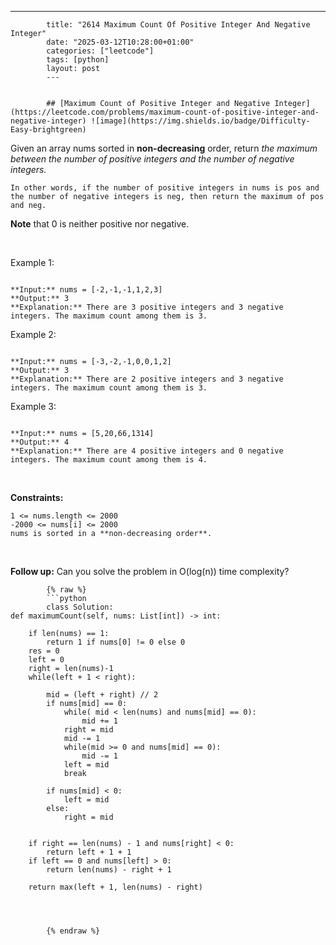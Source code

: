 ---
            title: "2614 Maximum Count Of Positive Integer And Negative Integer"
            date: "2025-03-12T10:28:00+01:00"
            categories: ["leetcode"]
            tags: [python]
            layout: post
            ---
            

            ## [Maximum Count of Positive Integer and Negative Integer](https://leetcode.com/problems/maximum-count-of-positive-integer-and-negative-integer) ![image](https://img.shields.io/badge/Difficulty-Easy-brightgreen)

Given an array nums sorted in **non-decreasing** order, return *the maximum between the number of positive integers and the number of negative integers.*

	In other words, if the number of positive integers in nums is pos and the number of negative integers is neg, then return the maximum of pos and neg.

**Note** that 0 is neither positive nor negative.

 

Example 1:

```

**Input:** nums = [-2,-1,-1,1,2,3]
**Output:** 3
**Explanation:** There are 3 positive integers and 3 negative integers. The maximum count among them is 3.

```

Example 2:

```

**Input:** nums = [-3,-2,-1,0,0,1,2]
**Output:** 3
**Explanation:** There are 2 positive integers and 3 negative integers. The maximum count among them is 3.

```

Example 3:

```

**Input:** nums = [5,20,66,1314]
**Output:** 4
**Explanation:** There are 4 positive integers and 0 negative integers. The maximum count among them is 4.

```

 

**Constraints:**

	1 <= nums.length <= 2000
	-2000 <= nums[i] <= 2000
	nums is sorted in a **non-decreasing order**.

 

**Follow up:** Can you solve the problem in O(log(n)) time complexity?

            {% raw %}
            ```python
            class Solution:
    def maximumCount(self, nums: List[int]) -> int:

        if len(nums) == 1:
            return 1 if nums[0] != 0 else 0
        res = 0
        left = 0
        right = len(nums)-1
        while(left + 1 < right):
            
            mid = (left + right) // 2
            if nums[mid] == 0:
                while( mid < len(nums) and nums[mid] == 0):
                    mid += 1
                right = mid
                mid -= 1
                while(mid >= 0 and nums[mid] == 0):
                    mid -= 1
                left = mid
                break

            if nums[mid] < 0:
                left = mid
            else:
                right = mid

        
        if right == len(nums) - 1 and nums[right] < 0: 
            return left + 1 + 1
        if left == 0 and nums[left] > 0:
            return len(nums) - right + 1

        return max(left + 1, len(nums) - right)



        
            {% endraw %}
            
